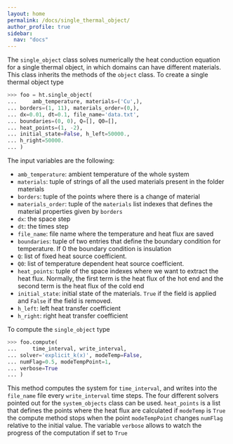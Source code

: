 ```yaml
---
layout: home
permalink: /docs/single_thermal_object/
author_profile: true
sidebar:
  nav: "docs"
---
```


The `single_object` class solves numerically the heat conduction equation for a single thermal object, in which domains can have different materials. This class inherits the methods of the `object` class. To create a single thermal object type

```python
>>> foo = ht.single_object(
...     amb_temperature, materials=('Cu',),
...	borders=(1, 11), materials_order=(0,),
...	dx=0.01, dt=0.1, file_name='data.txt',
...	boundaries=(0, 0), Q=[], Q0=[],
...	heat_points=(1, -2),
...	initial_state=False, h_left=50000.,
...	h_right=50000.
... )
```

The input variables are the following:

* `amb_temperature`: ambient temperature of the whole system
* `materials`: tuple of strings of all the used materials present in the folder materials
* `borders`: tuple of the points where there is a change of material
* `materials_order`: tuple of the `materials` list indexes that defines the material properties given by `borders`
* `dx`: the space step
* `dt`: the times step
* `file_name`: file name where the temperature and heat flux are saved
* `boundaries`: tuple of two entries that define the boundary condition for temperature. If 0 the boundary condition is insulation
* `Q`: list of fixed heat source coefficient.
* `Q0`: list of temperature dependent heat source coefficient.
* `heat_points`: tuple of the space indexes where we want to extract the heat flux. Normally, the first term is the heat flux of the hot end and the second term is the heat flux of the cold end
* `initial_state`: initial state of the materials. `True` if the field is applied and `False` if the field is removed.
* `h_left`: left heat transfer coefficient
* `h_right`: right heat transfer coefficient

To compute the `single_object` type

```python
>>> foo.compute(
...     time_interval, write_interval,
...	solver='explicit_k(x)', modeTemp=False,
...	numFlag=0.5, modeTempPoint=1,
... verbose=True
... )
```

This method computes the system for `time_interval`, and writes into the `file_name` file every `write_interval` time steps. The four different solvers pointed out for the `system_objects` class can be used. `heat_points` is a list that defines the points where the heat flux are calculated if `modeTemp` is `True` the compute method stops when the point `modeTempPoint` changes `numFlag` relative to the initial value. The variable `verbose` allows to watch the progress of the computation if set to `True`


